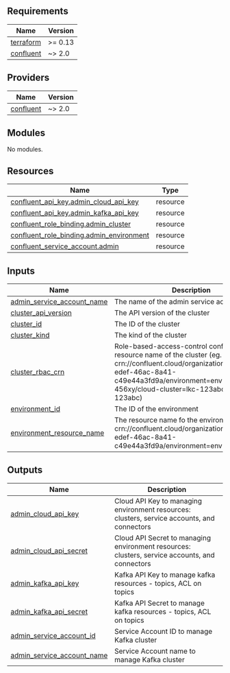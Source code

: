 <!-- BEGIN_TF_DOCS -->
## Requirements

| Name | Version |
|------|---------|
| <a name="requirement_terraform"></a> [terraform](#requirement\_terraform) | >= 0.13 |
| <a name="requirement_confluent"></a> [confluent](#requirement\_confluent) | ~> 2.0 |

## Providers

| Name | Version |
|------|---------|
| <a name="provider_confluent"></a> [confluent](#provider\_confluent) | ~> 2.0 |

## Modules

No modules.

## Resources

| Name | Type |
|------|------|
| [confluent_api_key.admin_cloud_api_key](https://registry.terraform.io/providers/confluentinc/confluent/latest/docs/resources/api_key) | resource |
| [confluent_api_key.admin_kafka_api_key](https://registry.terraform.io/providers/confluentinc/confluent/latest/docs/resources/api_key) | resource |
| [confluent_role_binding.admin_cluster](https://registry.terraform.io/providers/confluentinc/confluent/latest/docs/resources/role_binding) | resource |
| [confluent_role_binding.admin_environment](https://registry.terraform.io/providers/confluentinc/confluent/latest/docs/resources/role_binding) | resource |
| [confluent_service_account.admin](https://registry.terraform.io/providers/confluentinc/confluent/latest/docs/resources/service_account) | resource |

## Inputs

| Name | Description | Type | Default | Required |
|------|-------------|------|---------|:--------:|
| <a name="input_admin_service_account_name"></a> [admin\_service\_account\_name](#input\_admin\_service\_account\_name) | The name of the admin service account | `string` | n/a | yes |
| <a name="input_cluster_api_version"></a> [cluster\_api\_version](#input\_cluster\_api\_version) | The API version of the cluster | `string` | n/a | yes |
| <a name="input_cluster_id"></a> [cluster\_id](#input\_cluster\_id) | The ID of the cluster | `string` | n/a | yes |
| <a name="input_cluster_kind"></a> [cluster\_kind](#input\_cluster\_kind) | The kind of the cluster | `string` | n/a | yes |
| <a name="input_cluster_rbac_crn"></a> [cluster\_rbac\_crn](#input\_cluster\_rbac\_crn) | Role-based-access-control confluent resource name of the cluster (eg. crn://confluent.cloud/organization=9bb441c4-edef-46ac-8a41-c49e44a3fd9a/environment=env-456xy/cloud-cluster=lkc-123abc/kafka=lkc-123abc) | `string` | n/a | yes |
| <a name="input_environment_id"></a> [environment\_id](#input\_environment\_id) | The ID of the environment | `string` | n/a | yes |
| <a name="input_environment_resource_name"></a> [environment\_resource\_name](#input\_environment\_resource\_name) | The resource name fo the environment (eg. 	crn://confluent.cloud/organization=9bb441c4-edef-46ac-8a41-c49e44a3fd9a/environment=env=456xy) | `string` | n/a | yes |

## Outputs

| Name | Description |
|------|-------------|
| <a name="output_admin_cloud_api_key"></a> [admin\_cloud\_api\_key](#output\_admin\_cloud\_api\_key) | Cloud API Key to managing environment resources: clusters, service accounts, and connectors |
| <a name="output_admin_cloud_api_secret"></a> [admin\_cloud\_api\_secret](#output\_admin\_cloud\_api\_secret) | Cloud API Secret to managing environment resources: clusters, service accounts, and connectors |
| <a name="output_admin_kafka_api_key"></a> [admin\_kafka\_api\_key](#output\_admin\_kafka\_api\_key) | Kafka API Key to manage kafka resources - topics, ACL on topics |
| <a name="output_admin_kafka_api_secret"></a> [admin\_kafka\_api\_secret](#output\_admin\_kafka\_api\_secret) | Kafka API Secret to manage kafka resources - topics, ACL on topics |
| <a name="output_admin_service_account_id"></a> [admin\_service\_account\_id](#output\_admin\_service\_account\_id) | Service Account ID to manage Kafka cluster |
| <a name="output_admin_service_account_name"></a> [admin\_service\_account\_name](#output\_admin\_service\_account\_name) | Service Account name to manage Kafka cluster |
<!-- END_TF_DOCS -->
